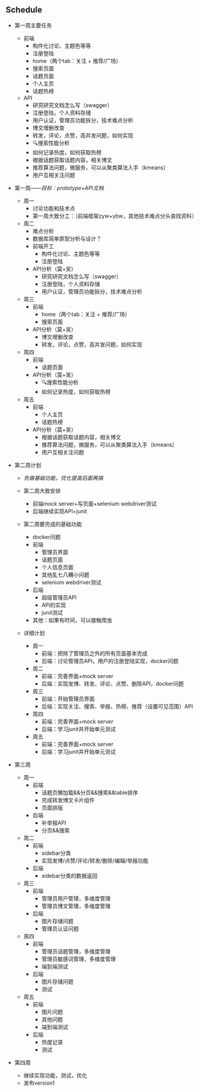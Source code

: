 ## Schedule

- 第一周主要任务
  - 前端
    - 构件化讨论、主题色等等
    - 注册登陆
    - home（两个tab：关注 + 推荐/广场）
    - 搜索页面
    - 话题页面
    - 个人主页
    - 话题热榜
  - API
    - 研究研究文档怎么写（swagger）
    - 注册登陆，个人资料存储
    - 用户认证，管理员功能拆分，技术难点分析
    - 博文增删改查
    - 转发，评论，点赞，高并发问题，如何实现
    - 🔍搜索性能分析
    - 如何记录热度，如何获取热榜
    - 根据话题获取话题内容，相关博文
    - 推荐算法问题，微服务，可以从聚类算法入手（kmeans）
    - 用户互相关注问题
- 第一周——*目标：prototype+API文档*
  - 周一
    - 讨论功能和技术点
    - 第一周大致分工：（前端框架zyw+ybw，其他技术难点分头查找资料）
  - 周二
    - 难点分析
    - 数据库简单原型分析与设计？
    - 前端开工
      - 构件化讨论、主题色等等
      - 注册登陆
    - API分析（莫+吴）
      - 研究研究文档怎么写（swagger）
      - 注册登陆，个人资料存储
      - 用户认证，管理员功能拆分，技术难点分析
  - 周三
    - 前端
      - home（两个tab：关注 + 推荐/广场）
      - 搜索页面
    - API分析（莫+吴）
      - 博文增删改查
      - 转发，评论，点赞，高并发问题，如何实现
  - 周四
    - 前端
      - 话题页面
    - API分析（莫+吴）
      - 🔍搜索性能分析
      - 如何记录热度，如何获取热榜
  - 周五
    - 前端
      - 个人主页
      - 话题热榜
    - API分析（莫+吴）
      - 根据话题获取话题内容，相关博文
      - 推荐算法问题，微服务，可以从聚类算法入手（kmeans）
      - 用户互相关注问题

- 第二周计划
  - *先做基础功能，优化提高后面再搞*
  - 第二周大致安排
    - 前端mock server+写页面+selenium webdriver测试
    - 后端继续实现API+junit

  - 第二周要完成的基础功能
    - docker问题
    - 前端
      - 管理员界面
      - 话题页面
      - 个人信息页面
      - 其他乱七八糟小问题
      - selenium webdriver测试
    - 后端
      - 超级管理员API
      - API的实现
      - junit测试
    - 其他：如果有时间，可以接触爬虫

  - 详细计划
    - 周一
      - 前端：把除了管理员之外的所有页面基本完成
      - 后端：讨论管理员API，用户的注册登陆实现，docker问题
    - 周二
      - 前端：完善界面+mock server
      - 后端：实现发博、转发、评论、点赞、删除API，docker问题
    - 周三
      - 前端：开始管理员界面
      - 后端：实现关注、搜索、举报、热榜、推荐（设置可见范围）API
    - 周四
      - 前端：完善界面+mock server
      - 后端：学习junit并开始单元测试
    - 周五
      - 前端：完善界面+mock server
      - 后端：学习junit并开始单元测试



- 第三周
  - 周一
    - 前端	
      - 话题页懒加载&&分页&&搜索&&table排序
      - 完成转发博文卡片组件
      - 页面排版
    - 后端
      - 补举报API
      - 分页&&搜索
  - 周二
    - 前端
      - sidebar分类
      - 实现发博/点赞/评论/转发/删除/编辑/举报功能
    - 后端
      - sidebar分类的数据返回
  - 周三
    - 前端
      - 管理员用户管理，多维度管理
      - 管理员博文管理，多维度管理
    - 后端
      - 图片存储问题
      - 管理员认证问题
  - 周四
    - 前端
      - 管理员话题管理，多维度管理
      - 管理员敏感词管理，多维度管理
      - 端到端测试
    - 后端
      - 图片存储问题
      - 测试
  - 周五
    - 前端
      - 图片问题
      - 其他问题
      - 端到端测试
    - 后端
      - 热度记录
      - 测试

- 第四周
  - 继续实现功能，测试，优化
  - 发布version1

